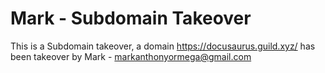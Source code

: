 # Mark - Subdomain Takeover


This is a Subdomain takeover, a domain https://docusaurus.guild.xyz/ has been takeover by Mark - markanthonyormega@gmail.com
